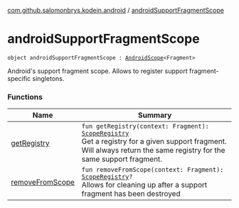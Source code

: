 [com.github.salomonbrys.kodein.android](../index.md) / [androidSupportFragmentScope](.)

# androidSupportFragmentScope

`object androidSupportFragmentScope : `[`AndroidScope`](../-android-scope/index.md)`<Fragment>`

Android's support fragment scope. Allows to register support fragment-specific singletons.

### Functions

| Name | Summary |
|---|---|
| [getRegistry](get-registry.md) | `fun getRegistry(context: Fragment): `[`ScopeRegistry`](../../com.github.salomonbrys.kodein/-scope-registry/index.md)<br>Get a registry for a given support fragment. Will always return the same registry for the same support fragment. |
| [removeFromScope](remove-from-scope.md) | `fun removeFromScope(context: Fragment): `[`ScopeRegistry`](../../com.github.salomonbrys.kodein/-scope-registry/index.md)`?`<br>Allows for cleaning up after a support fragment has been destroyed |
